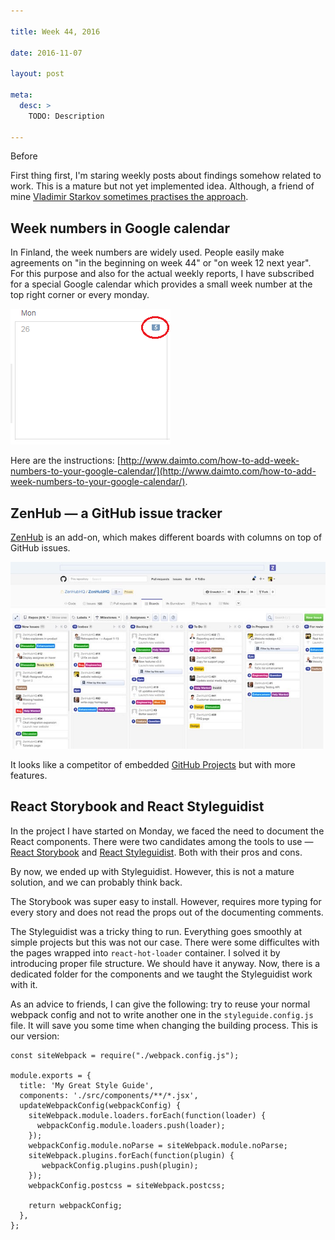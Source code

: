 ```yaml
---

title: Week 44, 2016

date: 2016-11-07

layout: post

meta:
  desc: >
    TODO: Description

---
```


Before

<excerpt/>

First thing first, I'm staring weekly posts about findings somehow related to work. This is a mature but not yet
implemented idea. Although, a friend of mine [Vladimir Starkov sometimes practises the approach](https://iamstarkov.com/).

## Week numbers in Google calendar

In Finland, the week numbers are widely used. People easily make agreements on "in the beginning on week 44" or "on week
12 next year". For this purpose and also for the actual weekly reports, I have subscribed for a special Google calendar
which provides a small week number at the top right corner or every monday.

![](/posts/week-44-2016/CalendarWeekNumbers3.png)

Here are the instructions:
[http://www.daimto.com/how-to-add-week-numbers-to-your-google-calendar/](http://www.daimto.com/how-to-add-week-numbers-to-your-google-calendar/).

## ZenHub — a GitHub issue tracker

[ZenHub](https://www.zenhub.com/) is an add-on, which makes different boards with columns on top of GitHub issues.

![](/posts/week-44-2016/zenhub-task-board.jpg)

It looks like a competitor of embedded [GitHub
Projects](https://github.com/blog/2256-a-whole-new-github-universe-announcing-new-tools-forums-and-features) but with
more features.

## React Storybook and React Styleguidist

In the project I have started on Monday, we faced the need to document the React components. There were two candidates
among the tools to use — [React Storybook](https://getstorybook.io/) and [React
Styleguidist](https://github.com/sapegin/react-styleguidist). Both with their pros and cons.

By now, we ended up with Styleguidist. However, this is not a mature solution, and we can probably think back.

The Storybook was super easy to install. However, requires more typing for every story and does not read the props out
of the documenting comments.

The Styleguidist was a tricky thing to run. Everything goes smoothly at simple projects but this was not our case. There
were some difficultes with the pages wrapped into `react-hot-loader` container. I solved it by introducing proper file
structure. We should have it anyway. Now, there is a dedicated folder for the components and we taught the Styleguidist
work with it.

As an advice to friends, I can give the following: try to reuse your normal webpack config and not to write another one
in the `styleguide.config.js` file. It will save you some time when changing the building process. This is our version:

```
const siteWebpack = require("./webpack.config.js");

module.exports = {
  title: 'My Great Style Guide',
  components: './src/components/**/*.jsx',
  updateWebpackConfig(webpackConfig) {
    siteWebpack.module.loaders.forEach(function(loader) {
      webpackConfig.module.loaders.push(loader);
    });
    webpackConfig.module.noParse = siteWebpack.module.noParse;
    siteWebpack.plugins.forEach(function(plugin) {
       webpackConfig.plugins.push(plugin);
    });
    webpackConfig.postcss = siteWebpack.postcss;

    return webpackConfig;
  },
};
```
